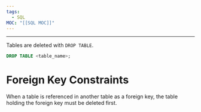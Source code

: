 ```yaml
---
tags:
  - SQL
MOC: "[[SQL MOC]]"
---
```

-- --

Tables are deleted with `DROP TABLE`.

```SQL
DROP TABLE <table_name>;
```

# Foreign Key Constraints

When a table is referenced in another table as a foreign key, the table holding the foreign key must be deleted first.